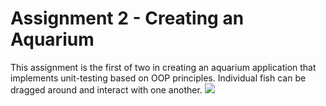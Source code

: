 # Assignment 2 - Creating an Aquarium
This assignment is the first of two in creating an aquarium application that implements unit-testing based on OOP principles. Individual fish can be dragged around and interact with one another.
<img src="https://i.imgur.com/FC5UHTw.png"> <br>